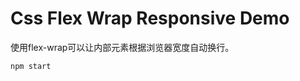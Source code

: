 Css Flex Wrap Responsive Demo
=============================

使用flex-wrap可以让内部元素根据浏览器宽度自动换行。

```
npm start
```
